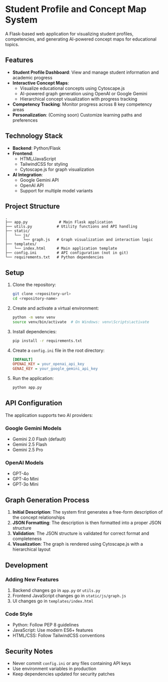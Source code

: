 # Student Profile and Concept Map System

A Flask-based web application for visualizing student profiles, competencies, and generating AI-powered concept maps for educational topics.

## Features

- **Student Profile Dashboard**: View and manage student information and academic progress
- **Interactive Concept Maps**: 
  - Visualize educational concepts using Cytoscape.js
  - AI-powered graph generation using OpenAI or Google Gemini
  - Hierarchical concept visualization with progress tracking
- **Competency Tracking**: Monitor progress across 8 key competency areas
- **Personalization**: (Coming soon) Customize learning paths and preferences

## Technology Stack

- **Backend**: Python/Flask
- **Frontend**: 
  - HTML/JavaScript
  - TailwindCSS for styling
  - Cytoscape.js for graph visualization
- **AI Integration**:
  - Google Gemini API
  - OpenAI API
  - Support for multiple model variants

## Project Structure

```
.
├── app.py              # Main Flask application
├── utils.py           # Utility functions and API handling
├── static/
│   └── js/
│       └── graph.js   # Graph visualization and interaction logic
├── templates/
│   └── index.html     # Main application template
├── config.ini         # API configuration (not in git)
└── requirements.txt   # Python dependencies
```

## Setup

1. Clone the repository:
   ```bash
   git clone <repository-url>
   cd <repository-name>
   ```

2. Create and activate a virtual environment:
   ```bash
   python -m venv venv
   source venv/bin/activate  # On Windows: venv\Scripts\activate
   ```

3. Install dependencies:
   ```bash
   pip install -r requirements.txt
   ```

4. Create a `config.ini` file in the root directory:
   ```ini
   [DEFAULT]
   OPENAI_KEY = your_openai_api_key
   GENAI_KEY = your_google_gemini_api_key
   ```

5. Run the application:
   ```bash
   python app.py
   ```

## API Configuration

The application supports two AI providers:

### Google Gemini Models
- Gemini 2.0 Flash (default)
- Gemini 2.5 Flash
- Gemini 2.5 Pro

### OpenAI Models
- GPT-4o
- GPT-4o Mini
- GPT-3o Mini

## Graph Generation Process

1. **Initial Description**: The system first generates a free-form description of the concept relationships
2. **JSON Formatting**: The description is then formatted into a proper JSON structure
3. **Validation**: The JSON structure is validated for correct format and completeness
4. **Visualization**: The graph is rendered using Cytoscape.js with a hierarchical layout

## Development

### Adding New Features

1. Backend changes go in `app.py` or `utils.py`
2. Frontend JavaScript changes go in `static/js/graph.js`
3. UI changes go in `templates/index.html`

### Code Style

- Python: Follow PEP 8 guidelines
- JavaScript: Use modern ES6+ features
- HTML/CSS: Follow TailwindCSS conventions

## Security Notes

- Never commit `config.ini` or any files containing API keys
- Use environment variables in production
- Keep dependencies updated for security patches
